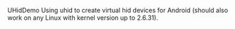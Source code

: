 UHidDemo
 Using uhid to create virtual hid devices for Android (should also work on any Linux with kernel version up to 2.6.31). 